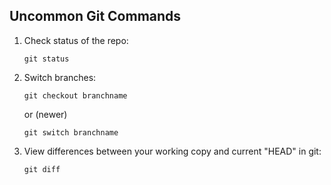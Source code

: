 ## Uncommon Git Commands

1.	Check status of the repo:
	```
	git status
	```
2.  Switch branches:
    ```
    git checkout branchname
    ```
    or (newer)
    ```
    git switch branchname
    ```
3. View differences between your working copy and current "HEAD" in git:
	```
	git diff
	```
 